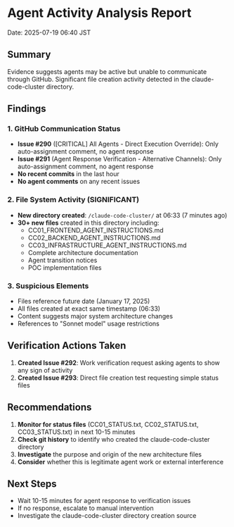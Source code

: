 # Agent Activity Analysis Report
Date: 2025-07-19 06:40 JST

## Summary

Evidence suggests agents may be active but unable to communicate through GitHub. Significant file creation activity detected in the claude-code-cluster directory.

## Findings

### 1. GitHub Communication Status
- **Issue #290** ([CRITICAL] All Agents - Direct Execution Override): Only auto-assignment comment, no agent response
- **Issue #291** (Agent Response Verification - Alternative Channels): Only auto-assignment comment, no agent response
- **No recent commits** in the last hour
- **No agent comments** on any recent issues

### 2. File System Activity (SIGNIFICANT)
- **New directory created**: `/claude-code-cluster/` at 06:33 (7 minutes ago)
- **30+ new files** created in this directory including:
  - CC01_FRONTEND_AGENT_INSTRUCTIONS.md
  - CC02_BACKEND_AGENT_INSTRUCTIONS.md
  - CC03_INFRASTRUCTURE_AGENT_INSTRUCTIONS.md
  - Complete architecture documentation
  - Agent transition notices
  - POC implementation files

### 3. Suspicious Elements
- Files reference future date (January 17, 2025)
- All files created at exact same timestamp (06:33)
- Content suggests major system architecture changes
- References to "Sonnet model" usage restrictions

## Verification Actions Taken

1. **Created Issue #292**: Work verification request asking agents to show any sign of activity
2. **Created Issue #293**: Direct file creation test requesting simple status files

## Recommendations

1. **Monitor for status files** (CC01_STATUS.txt, CC02_STATUS.txt, CC03_STATUS.txt) in next 10-15 minutes
2. **Check git history** to identify who created the claude-code-cluster directory
3. **Investigate** the purpose and origin of the new architecture files
4. **Consider** whether this is legitimate agent work or external interference

## Next Steps

- Wait 10-15 minutes for agent response to verification issues
- If no response, escalate to manual intervention
- Investigate the claude-code-cluster directory creation source